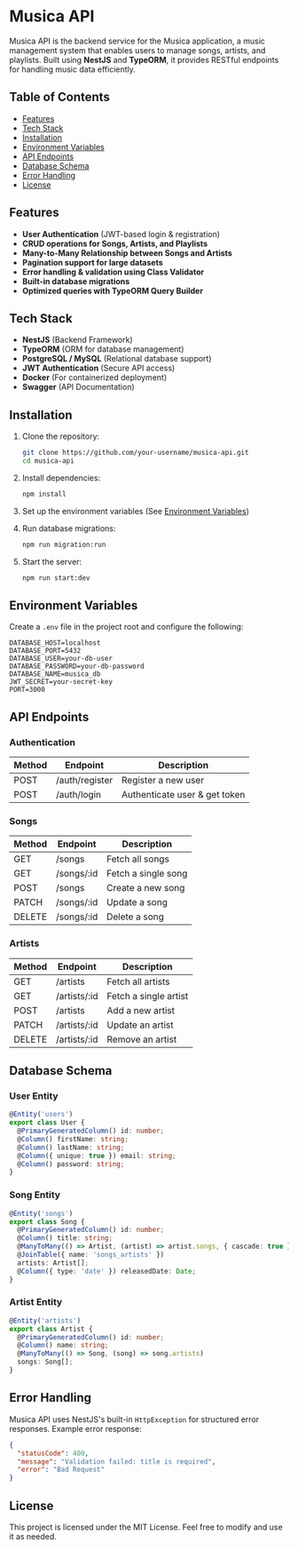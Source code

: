# Musica API

Musica API is the backend service for the Musica application, a music management system that enables users to manage songs, artists, and playlists. Built using **NestJS** and **TypeORM**, it provides RESTful endpoints for handling music data efficiently.

## Table of Contents
- [Features](#features)
- [Tech Stack](#tech-stack)
- [Installation](#installation)
- [Environment Variables](#environment-variables)
- [API Endpoints](#api-endpoints)
- [Database Schema](#database-schema)
- [Error Handling](#error-handling)
- [License](#license)

## Features
- **User Authentication** (JWT-based login & registration)
- **CRUD operations for Songs, Artists, and Playlists**
- **Many-to-Many Relationship between Songs and Artists**
- **Pagination support for large datasets**
- **Error handling & validation using Class Validator**
- **Built-in database migrations**
- **Optimized queries with TypeORM Query Builder**

## Tech Stack
- **NestJS** (Backend Framework)
- **TypeORM** (ORM for database management)
- **PostgreSQL / MySQL** (Relational database support)
- **JWT Authentication** (Secure API access)
- **Docker** (For containerized deployment)
- **Swagger** (API Documentation)

## Installation

1. Clone the repository:
   ```bash
   git clone https://github.com/your-username/musica-api.git
   cd musica-api
   ```

2. Install dependencies:
   ```bash
   npm install
   ```

3. Set up the environment variables (See [Environment Variables](#environment-variables))

4. Run database migrations:
   ```bash
   npm run migration:run
   ```

5. Start the server:
   ```bash
   npm run start:dev
   ```

## Environment Variables
Create a `.env` file in the project root and configure the following:
```env
DATABASE_HOST=localhost
DATABASE_PORT=5432
DATABASE_USER=your-db-user
DATABASE_PASSWORD=your-db-password
DATABASE_NAME=musica_db
JWT_SECRET=your-secret-key
PORT=3000
```

## API Endpoints
### **Authentication**
| Method | Endpoint            | Description               |
|--------|--------------------|---------------------------|
| POST   | /auth/register     | Register a new user       |
| POST   | /auth/login        | Authenticate user & get token |

### **Songs**
| Method | Endpoint       | Description |
|--------|---------------|-------------|
| GET    | /songs        | Fetch all songs |
| GET    | /songs/:id    | Fetch a single song |
| POST   | /songs        | Create a new song |
| PATCH  | /songs/:id    | Update a song |
| DELETE | /songs/:id    | Delete a song |

### **Artists**
| Method | Endpoint       | Description |
|--------|---------------|-------------|
| GET    | /artists      | Fetch all artists |
| GET    | /artists/:id  | Fetch a single artist |
| POST   | /artists      | Add a new artist |
| PATCH  | /artists/:id  | Update an artist |
| DELETE | /artists/:id  | Remove an artist |

## Database Schema
### **User Entity**
```typescript
@Entity('users')
export class User {
  @PrimaryGeneratedColumn() id: number;
  @Column() firstName: string;
  @Column() lastName: string;
  @Column({ unique: true }) email: string;
  @Column() password: string;
}
```

### **Song Entity**
```typescript
@Entity('songs')
export class Song {
  @PrimaryGeneratedColumn() id: number;
  @Column() title: string;
  @ManyToMany(() => Artist, (artist) => artist.songs, { cascade: true })
  @JoinTable({ name: 'songs_artists' })
  artists: Artist[];
  @Column({ type: 'date' }) releasedDate: Date;
}
```

### **Artist Entity**
```typescript
@Entity('artists')
export class Artist {
  @PrimaryGeneratedColumn() id: number;
  @Column() name: string;
  @ManyToMany(() => Song, (song) => song.artists)
  songs: Song[];
}
```

## Error Handling
Musica API uses NestJS's built-in `HttpException` for structured error responses. Example error response:
```json
{
  "statusCode": 400,
  "message": "Validation failed: title is required",
  "error": "Bad Request"
}
```

## License
This project is licensed under the MIT License. Feel free to modify and use it as needed.

